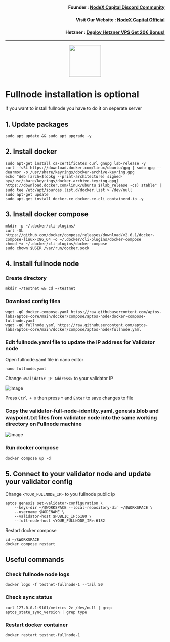 <h3><p style="font-size:14px" align="right">Founder :
<a href="https://discord.gg/nodexcapital" target="_blank">NodeX Capital Discord Community</a></p></h3>
<h3><p style="font-size:14px" align="right">Visit Our Website :
<a href="https://discord.gg/nodexcapital" target="_blank">NodeX Capital Official</a></p></h3>
<h3><p style="font-size:14px" align="right">Hetzner :
<a href="https://hetzner.cloud/?ref=bMTVi7dcwSgA" target="_blank">Deploy Hetzner VPS Get 20€ Bonus!</a></h3>
<hr>

<p align="center">
  <img width="100" height="auto" src="https://user-images.githubusercontent.com/50621007/165930080-4f541b46-1ae3-461c-acc9-de72d7ab93b7.png">
</p>

# Fullnode installation is optional
If you want to install fullnode you have to do it on seperate server

## 1. Update packages
```
sudo apt update && sudo apt upgrade -y
```

## 2. Install docker
```
sudo apt-get install ca-certificates curl gnupg lsb-release -y
curl -fsSL https://download.docker.com/linux/ubuntu/gpg | sudo gpg --dearmor -o /usr/share/keyrings/docker-archive-keyring.gpg
echo "deb [arch=$(dpkg --print-architecture) signed-by=/usr/share/keyrings/docker-archive-keyring.gpg] https://download.docker.com/linux/ubuntu $(lsb_release -cs) stable" | sudo tee /etc/apt/sources.list.d/docker.list > /dev/null
sudo apt-get update
sudo apt-get install docker-ce docker-ce-cli containerd.io -y
```

## 3. Install docker compose
```
mkdir -p ~/.docker/cli-plugins/
curl -SL https://github.com/docker/compose/releases/download/v2.6.1/docker-compose-linux-x86_64 -o ~/.docker/cli-plugins/docker-compose
chmod +x ~/.docker/cli-plugins/docker-compose
sudo chown $USER /var/run/docker.sock
```

## 4. Install fullnode node
### Create directory
```
mkdir ~/testnet && cd ~/testnet
```

### Download config files
```
wget -qO docker-compose.yaml https://raw.githubusercontent.com/aptos-labs/aptos-core/main/docker/compose/aptos-node/docker-compose-fullnode.yaml
wget -qO fullnode.yaml https://raw.githubusercontent.com/aptos-labs/aptos-core/main/docker/compose/aptos-node/fullnode.yaml
```

### Edit fullnode.yaml file to update the IP address for Validator node
Open fullnode.yaml file in nano editor
```
nano fullnode.yaml
```

Change `<Validator IP Address>` to your validator IP

![image](https://user-images.githubusercontent.com/50621007/176867030-599b91ef-f3c5-4097-a19f-c1acd58a1ae2.png)

Press `Ctrl + X` then press `Y` and `Enter` to save changes to file

### Copy the validator-full-node-identity.yaml, genesis.blob and waypoint.txt files from validator node into the same working directory on Fullnode machine

![image](https://user-images.githubusercontent.com/50621007/177649057-250e4b25-c0c4-44ec-9f10-bb80a46ffdac.png)

### Run docker compose
```
docker compose up -d
```

## 5. Connect to your validator node and update your validator config
Change `<YOUR_FULLNODE_IP>` to you fullnode public ip
```
aptos genesis set-validator-configuration \
    --keys-dir ~/$WORKSPACE --local-repository-dir ~/$WORKSPACE \
    --username $NODENAME \
    --validator-host $PUBLIC_IP:6180 \
    --full-node-host <YOUR_FULLNODE_IP>:6182
```

Restart docker compose
```
cd ~/$WORKSPACE
docker compose restart
```

## Useful commands
### Check fullnode node logs
```
docker logs -f testnet-fullnode-1 --tail 50
```

### Check sync status
```
curl 127.0.0.1:9101/metrics 2> /dev/null | grep aptos_state_sync_version | grep type
```

### Restart docker container
```
docker restart testnet-fullnode-1 
```
